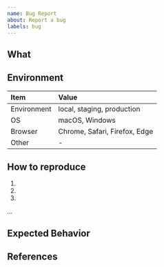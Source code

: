 ```yaml
---
name: Bug Report
about: Report a bug
labels: bug
---
```


## What
<!-- Describe the problem in detail. -->

## Environment
<!-- Please complete the following information about your environment. -->

| Item        | Value |
|:------------|:------|
| Environment | local, staging, production |
| OS          | macOS, Windows |
| Browser     | Chrome, Safari, Firefox, Edge |
| Other       | - |

## How to reproduce
<!-- List the steps needed to reproduce the problem. -->

1.
2.
3.
...

## Expected Behavior
<!-- Describe the behavior you expected. -->

## References
<!-- Link to related issues, discussions and references. -->
